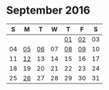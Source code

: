 # September 2016

| S  | M  | T  | W  | T  | F  | S  |
|----|----|----|----|----|----|----|
|    |    |    |    | [01](01.md) | [02](02.md) | 03 |
| 04 | [05](05.md) | [06](06.md) | 07 | [08](08.md) | [09](09.md) | 10 |
| 11 | [12](12.md) | 13 | 14 | 15 | 16 | 17 |
| 18 | 19 | 20 | 21 | 22 | 23 | 24 |
| 25 | [26](26.md) | 27 | 28 | 29 | 30 | 31 |
